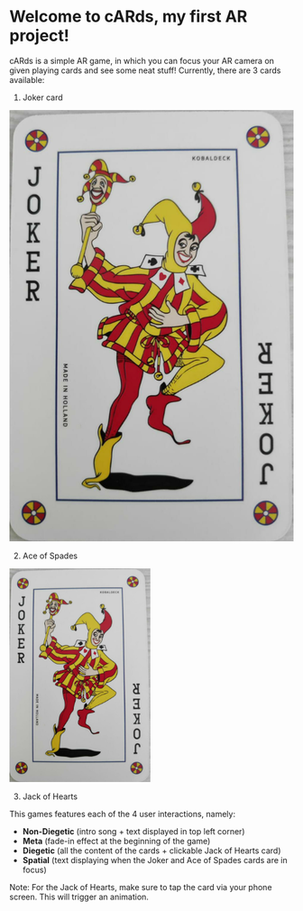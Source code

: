 # Welcome to cARds, my first AR project!

cARds is a simple AR game, in which you can focus your AR camera on given playing cards and see some neat stuff! Currently, there are 3 cards available:

1) Joker card

![](https://github.com/MihailCiobu/cARds/blob/master/Jokur.jpeg?raw=true)

2) Ace of Spades

<img src="https://github.com/MihailCiobu/cARds/blob/master/Jokur.jpeg" width="250"/>

3) Jack of Hearts

This games features each of the 4 user interactions, namely:

* **Non-Diegetic** (intro song + text displayed in top left corner)
* **Meta** (fade-in effect at the beginning of the game)
* **Diegetic** (all the content of the cards + clickable Jack of Hearts card)
* **Spatial** (text displaying when the Joker and Ace of Spades cards are in focus)

Note: For the Jack of Hearts, make sure to tap the card via your phone screen. This will trigger an animation.
